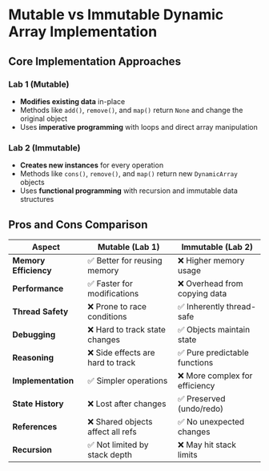 # Mutable vs Immutable Dynamic Array Implementation

## Core Implementation Approaches

### Lab 1 (Mutable)

* **Modifies existing data** in-place
* Methods like `add()`, `remove()`,
and `map()` return `None` and
change the original object
* Uses **imperative programming** with loops and direct array manipulation

### Lab 2 (Immutable)

* **Creates new instances** for every operation
* Methods like `cons()`, `remove()`, and `map()` return new `DynamicArray` objects
* Uses **functional programming** with recursion and immutable data structures

## Pros and Cons Comparison

| Aspect | Mutable (Lab 1) | Immutable (Lab 2) |
|--------|----------------|-------------------|
| **Memory Efficiency** | ✅ Better for reusing memory | ❌ Higher memory usage |
| **Performance** | ✅ Faster for modifications | ❌ Overhead from copying data |
| **Thread Safety** | ❌ Prone to race conditions | ✅ Inherently thread-safe |
| **Debugging** | ❌ Hard to track state changes | ✅ Objects maintain state |
| **Reasoning** | ❌ Side effects are hard to track | ✅ Pure predictable functions |
| **Implementation** | ✅ Simpler operations | ❌ More complex for efficiency |
| **State History** | ❌ Lost after changes | ✅ Preserved (undo/redo) |
| **References** | ❌ Shared objects affect all refs | ✅ No unexpected changes |
| **Recursion** | ✅ Not limited by stack depth | ❌ May hit stack limits |